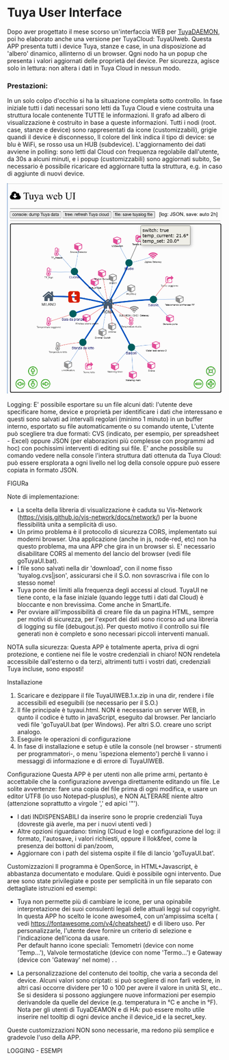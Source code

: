 # Tuya User Interface #

Dopo aver progettato il mese scorso un'interfaccia WEB per [TuyaDAEMON](https://github.com/msillano/tuyaDEAMON-applications/tree/main/daemon.visUI.widget), poi ho elaborato anche una versione per TuyaCloud: TuyaUIweb. 
Questa APP presenta tutti  i device Tuya, stanze e case, in una disposizione ad 'albero' dinamico, allinterno di un browser. Qgni nodo ha un popup che presenta i valori aggiornati delle proprietà del device. Per sicurezza, agisce solo in lettura: non altera i dati in Tuya Cloud in nessun modo.

### Prestazioni:
In un solo colpo d'occhio si ha la situazione completa sotto controllo.
In fase iniziale tutti i dati necessari sono letti da Tuya Cloud e viene costruita una struttura locale contenente TUTTE le informazioni. Il grafo ad albero di visualizzazione è costruito in base a queste informazioni.
Tutti i nodi (root. case, stanze e  device) sono rappresentati da icone (customizzabili), grigie quandi il device è disconnesso, Il colore del link indica il tipo di device: se blu è WiFi, se rosso usa un HUB (subdevice).
L'aggiornamento dei dati  avviene in polling: sono letti dal Cloud con frequenza regolabile dall'utente, da 30s a alcuni minuti, e i popup (customizzabili) sono aggiornati subito,
Se necessario è possibile ricaricare ed aggiornare tutta la struttura, e.g. in caso di aggiunte di nuovi device.

![](https://github.com/msillano/TuyaUIweb/blob/main/pics/UIlook01.png?raw=true)

Logging:
E' possibile esportare su un file alcuni dati: l'utente deve specificare home, device e proprietà per identificare i dati che interessano e questi sono salvati ad intervalli regolari (minimo 1 minuto) in un buffer interno, esportato su file automaticamente o su comando utente,
L'utente può scegliere tra due formati: CVS (indicato, per esempio, per spreadsheet - Excel) oppure JSON (per elaborazioni più complesse con programmi ad hoc) con pochissimi interventi di editing sui file.
E' anche possibile su comando vedere nella console l'intera struttura dati ottenuta da Tuya Cloud: può essere ersplorata a ogni livello nel log della console oppure può essere copiata in formato JSON.


FIGURa

Note di implementazione:
- La scelta della libreria di visualizzazione è caduta su Vis-Network (https://visjs.github.io/vis-network/docs/network/) per la buone flessibilità unita a semplicità di uso.
- Un primo problema è il protocollo di sicurezza CORS, implementato sui moderni browser. Una applicazione (anche in js, node-red, etc)  non ha questo problema, ma una APP che gira in un browser sì. E' necessario disabilitare CORS al memento del lancio del browser (vedi file goTuyaUI.bat). 
- I file sono salvati nella dir 'download', con il nome fisso 'tuyalog.cvs|json', assicurarsi che il S.O. non sovrascriva i file con lo stesso nome!
- Tuya pone dei limiti alla frequenza degli accessi al cloud. TuyaUI ne tiene conto, e la fase iniziale (quando legge tutti i dati dal Cloud) è bloccante e non brevissima. Come anche in SmartLife.
- Per ovviare aill'impossibilità di creare file da un pagina HTML, sempre per motivi di sicurezza, per l'export dei dati sono ricorso ad una libreria di logging su file (debugout.js). Per questo motivo il controllo sui file generati non è completo e sono necessari piccoli  interventi manuali.

NOTA sulla sicurezza:
Questa APP è totalmente aperta, priva di ogni protezione, e contiene nei file le vostre credenziali in chiaro! 
NON rendetela accessibile dall'esterno o da terzi, altrimenti tutti i vostri dati, credenziali Tuya incluse, sono esposti!

Installazione
1) Scaricare e dezippare il file TuyaUIWEB.1.x.zip  in una dir, rendere i file accessibili ed eseguibili (se necessario per il S.O.)
2) Il file principale è tuyaui.html.  NON è necessario un server WEB, in qunto il codice è tutto in javaScript, eseguito dal browser. Per lanciarlo vedi file 'goTuyaUI.bat (per Windows). Per altri S.O. creare uno script analogo.
3) Eseguire le operazioni di configurazione
4) In fase di installazione e setup è utile la console (nel browser - strumenti per programmatori-, o menu  'ispeziona elemento') perchè lì vanno i messaggi di informazione e di errore di TuyaUIWEB.

Configurazione
Questa APP è per utenti non alle prime armi, pertanto è accettabile che la configurazione avvenga direttamente editando un file. Le solite avvertenze: fare una copia del file prima di ogni modifica, e usare un editor UTF8 (io uso Notepad-plusplus), e NON ALTERARE niente altro (attenzione soprattutto a virgole  ','  ed  apici '"').
 - I dati INDISPENSABILI da inserire sono le proprie credenziali Tuya (dovreste già averle, ma per i nuovi utenti vedi )
 - Altre opzioni riguardano: timing (Cloud e log) e configurazione del log: il formato, l'autosave, i valori richiesti, oppure il llok&feel, come la presenza dei bottoni di pan/zoom,
- Aggiornare con i path del sistema ospite il file di lancio 'goTuyaUI.bat'.

Customizzazioni
Il programma è OpenSorce, in HTML+Javascript, è abbastanza documentato e modulare. Quidi è possibile ogni intervento. 
Due aree sono state privilegiate e poste per semplicità in un file separato con dettagliate istruzioni ed esempi:
   - Tuya non permette più di cambiare le icone, per una opinabile  interpretazione dei suoi consulenti legali delle attuali leggi sul copyright. 
In questa APP ho scelto le icone awesome4, con un'ampissima scelta ( vedi https://fontawesome.com/v4/cheatsheet/) e  di libero uso. Per personalizzarle, l'utente deve fornire un criterio di selezione e l'indicazione dell'icona da usare.  
Per default hanno icone speciali: Temometri (device con nome 'Temp...'), Valvole termostatiche (device con nome 'Termo...') e Gateway (device con 'Gateway' nel nome) . .

 - La personalizzazione del contenuto dei tooltip, che varia a seconda del device. Alcuni valori sono criptati: si può scegliere di non farli vedere, in altri casi occorre dividere per 10 o 100 per avere il valore in unità SI, etc.. Se si desidera si possono aggiungere nuove informazioni per esempio derivandole da quelle del device (e.g. temperatura in °C e anche in °F).
Nota per gli utenti di TuyaDEAMON e di HA: può essere molto utile inserire nel tooltip di ogni device anche il device_id e la secret_key.

Queste customizzazioni NON sono necessarie, ma redono più semplice e gradevole l'uso della APP.

LOGGING - ESEMPI


